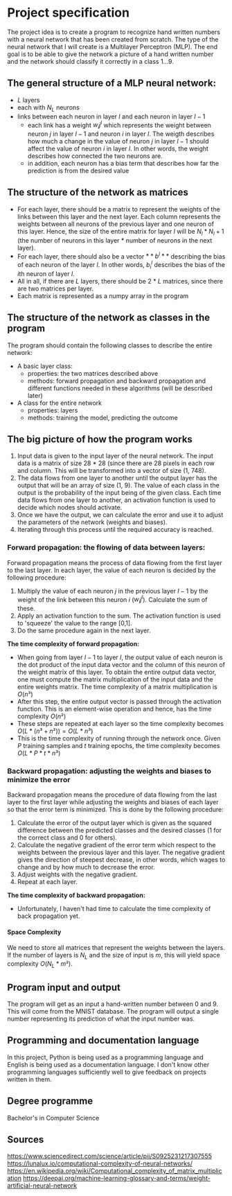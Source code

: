 # Project specification

The project idea is to create a program to recognize hand written numbers with a neural network that has been created from scratch. The type of the neural network that I will create is a Multilayer Perceptron (MLP). The end goal is to be able to give the network a picture of a hand written number and the network should classify it correctly in a class 1...9.

## The general structure of a MLP neural network:

- $L$ layers
- each with $N_L$ neurons
- links between each neuron in layer $l$ and each neuron in layer $l-1$
    - each link has a weight $w_ij^l$ which represents the weight between neuron $j$ in layer $l-1$ and neuron $i$ in layer $l$. The weigth describes how much a change in the value of neuron $j$ in layer $l-1$ should affect the value of neuron $i$ in layer $l$. In other words, the weight describes how connected the two neurons are.
    - in addition, each neuron has a bias term that describes how far the prediction is from the desired value

## The structure of the network as matrices

- For each layer, there should be a matrix to represent the weights of the links between this layer and the next layer. Each column represents the weights between all neurons of the previous layer and one neuron of this layer. Hence, the size of the entire matrix for layer $l$ will be $N_l * N_l+1$ (the number of neurons in this layer * number of neurons in the next layer).
- For each layer, there should also be a vector $**b^l**$ describing the bias of each neuron of the layer $l$. In other words, $b_i^l$ describes the bias of the $i$th neuron of layer $l$.
- All in all, if there are $L$ layers, there should be 2 * $L$ matrices, since there are two matrices per layer. 
- Each matrix is represented as a numpy array in the program

## The structure of the network as classes in the program

The program should contain the following classes to describe the entire network:

- A basic layer class:
    - properties: the two matrices described above
    - methods: forward propagation and backward propagation and different functions needed in these algorithms (will be described later)
- A class for the entire network
    - properties: layers
    - methods: training the model, predicting the outcome

## The big picture of how the program works

1. Input data is given to the input layer of the neural network. The input data is a matrix of size 28 * 28 (since there are 28 pixels in each row and column. This will be transformed into a vector of size (1, 748).
3. The data flows from one layer to another until the output layer has the output that will be an array of size (1, 9). The value of each class in the output is the probability of the input being of the given class. Each time data flows from one layer to another, an activation function is used to decide which nodes should activate.
4. Once we have the output, we can calculate the error and use it to adjust the parameters of the network (weights and biases).
5. Iterating through this process until the required accuracy is reached.

### Forward propagation: the flowing of data between layers:

Forward propagation means the process of data flowing from the first layer to the last layer. In each layer, the value of each neuron is decided by the following procedure:

1. Multiply the value of each neuron $j$ in the previous layer $l-1$ by the weight of the link between this neuron $i$ ($w_ij^l$). Calculate the sum of these.
2. Apply an activation function to the sum. The activation function is used to 'squeeze' the value to the range [0,1].
3. Do the same procedure again in the next layer.

**The time complexity of forward propagation:**
- When going from layer $l-1$ to layer $l$, the output value of each neuron is the dot product of the input data vector and the column of this neuron of the weight matrix of this layer. To obtain the entire output data vector, one must compute the matrix multiplication of the input data and the entire weights matrix. The time complexity of a matrix multiplication is $O(n³)$
- After this step, the entire output vector is passed through the activation function. This is an element-wise operation and hence, has the time complexity $O(n²)$
- These steps are repeated at each layer so the time complexity becomes $O(L*(n³+n²)) = O(L * n³)$
- This is the time complexity of running through the network once. Given $P$ training samples and $t$ training epochs, the time complexity becomes $O(L * P * t * n³)$

### Backward propagation: adjusting the weights and biases to minimize the error

Backward propagation means the procedure of data flowing from the last layer to the first layer while adjusting the weights and biases of each layer so that the error term is minimized. This is done by the following procedure:

1. Calculate the error of the output layer which is given as the squared difference between the predicted classes and the desired classes (1 for the correct class and 0 for others).
2. Calculate the negative gradient of the error term which respect to the weights between the previous layer and this layer. The negative gradient gives the direction of steepest decrease, in other words, which wages to change and by how much to decrease the error.
3. Adjust weights with the negative gradient.
4. Repeat at each layer. 


**The time complexity of backward propagation:**
- Unfortunately, I haven't had time to calculate the time complexity of back propagation yet.

#### Space Complexity

We need to store all matrices that represent the weights between the layers. If the number of layers is $N_L$ and the size of input is $m$, this will yield space complexity $O(N_L * m²)$.


## Program input and output
The program will get as an input a hand-written number between 0 and 9. This will come from the MNIST database. The program will output a single number representing its prediction of what the input number was.

## Programming and documentation language

In this project, Python is being used as a programming language and English is being used as a documentation language. I don't know other programming languages sufficiently well to give feedback on projects written in them.

## Degree programme

Bachelor's in Computer Science

## Sources

https://www.sciencedirect.com/science/article/pii/S0925231217307555
https://lunalux.io/computational-complexity-of-neural-networks/
https://en.wikipedia.org/wiki/Computational_complexity_of_matrix_multiplication
https://deepai.org/machine-learning-glossary-and-terms/weight-artificial-neural-network

